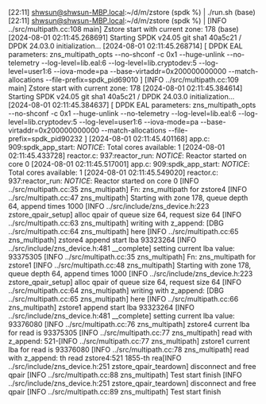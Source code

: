 [22:11] shwsun@shwsun-MBP.local:~/d/m/zstore (spdk %) | ./run.sh                                                                                                                         (base)
[22:11] shwsun@shwsun-MBP.local:~/d/m/zstore (spdk %) | [INFO ../src/multipath.cc:108 main] Zstore start with current zone: 178                                                          (base)
[2024-08-01 02:11:45.268691] Starting SPDK v24.05 git sha1 40a5c21 / DPDK 24.03.0 initialization...
[2024-08-01 02:11:45.268714] [ DPDK EAL parameters: zns_multipath_opts --no-shconf -c 0x1 --huge-unlink --no-telemetry --log-level=lib.eal:6 --log-level=lib.cryptodev:5 --log-level=user1:6 --iova-mode=pa --base-virtaddr=0x200000000000 --match-allocations --file-prefix=spdk_pid69010 ]
[INFO ../src/multipath.cc:109 main] Zstore start with current zone: 178
[2024-08-01 02:11:45.384614] Starting SPDK v24.05 git sha1 40a5c21 / DPDK 24.03.0 initialization...
[2024-08-01 02:11:45.384637] [ DPDK EAL parameters: zns_multipath_opts --no-shconf -c 0x1 --huge-unlink --no-telemetry --log-level=lib.eal:6 --log-level=lib.cryptodev:5 --log-level=user1:6 --iova-mode=pa --base-virtaddr=0x200000000000 --match-allocations --file-prefix=spdk_pid90232 ]
[2024-08-01 02:11:45.401168] app.c: 909:spdk_app_start: *NOTICE*: Total cores available: 1
[2024-08-01 02:11:45.433728] reactor.c: 937:reactor_run: *NOTICE*: Reactor started on core 0
[2024-08-01 02:11:45.517001] app.c: 909:spdk_app_start: *NOTICE*: Total cores available: 1
[2024-08-01 02:11:45.549020] reactor.c: 937:reactor_run: *NOTICE*: Reactor started on core 0
[INFO ../src/multipath.cc:35 zns_multipath] Fn: zns_multipath for zstore4
[INFO ../src/multipath.cc:47 zns_multipath]
Starting with zone 178, queue depth 64, append times 1000
[INFO ../src/include/zns_device.h:223 zstore_qpair_setup] alloc qpair of queue size 64, request size 64
[INFO ../src/multipath.cc:63 zns_multipath] writing with z_append:
[DBG ../src/multipath.cc:64 zns_multipath] here
[INFO ../src/multipath.cc:65 zns_multipath] zstore4 append start lba 93323264
[INFO ../src/include/zns_device.h:481 __complete] setting current lba value: 93375305
[INFO ../src/multipath.cc:35 zns_multipath] Fn: zns_multipath for zstore1
[INFO ../src/multipath.cc:48 zns_multipath]
Starting with zone 178, queue depth 64, append times 1000
[INFO ../src/include/zns_device.h:223 zstore_qpair_setup] alloc qpair of queue size 64, request size 64
[INFO ../src/multipath.cc:64 zns_multipath] writing with z_append:
[DBG ../src/multipath.cc:65 zns_multipath] here
[INFO ../src/multipath.cc:66 zns_multipath] zstore1 append start lba 93323264
[INFO ../src/include/zns_device.h:481 __complete] setting current lba value: 93376080
[INFO ../src/multipath.cc:76 zns_multipath] zstore4 current lba for read is 93375305
[INFO ../src/multipath.cc:77 zns_multipath] read with z_append:
521-[INFO ../src/multipath.cc:77 zns_multipath] zstore1 current lba for read is 93376080
[INFO ../src/multipath.cc:78 zns_multipath] read with z_append:
th read zstore4:521
1855-th rea[INFO ../src/include/zns_device.h:251 zstore_qpair_teardown] disconnect and free qpair
[INFO ../src/multipath.cc:88 zns_multipath] Test start finish
[INFO ../src/include/zns_device.h:251 zstore_qpair_teardown] disconnect and free qpair
[INFO ../src/multipath.cc:89 zns_multipath] Test start finish
